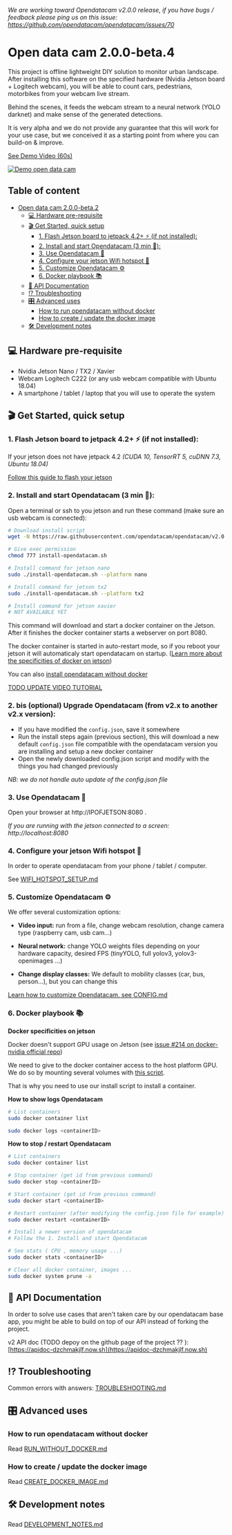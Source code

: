 _We are working toward Opendatacam v2.0.0 release, if you have bugs / feedback please ping us on this issue: https://github.com/opendatacam/opendatacam/issues/70_

# Open data cam 2.0.0-beta.4

This project is offline lightweight DIY solution to monitor urban landscape. After installing this software on the specified hardware (Nvidia Jetson board + Logitech webcam), you will be able to count cars, pedestrians, motorbikes from your webcam live stream.

Behind the scenes, it feeds the webcam stream to a neural network (YOLO darknet) and make sense of the generated detections.

It is very alpha and we do not provide any guarantee that this will work for your use case, but we conceived it as a starting point from where you can build-on & improve.

[See Demo Video (60s)](https://www.youtube.com/watch?v=NwXrXHHGSgk)

[![Demo open data cam](https://img.youtube.com/vi/A-TvSjAU1pk/0.jpg)](https://www.youtube.com/watch?v=A-TvSjAU1pk)

## Table of content

- [Open data cam 2.0.0-beta.2](#open-data-cam-200-beta2)
  * [💻 Hardware pre-requisite](#-hardware-pre-requisite)
  * [🎬 Get Started, quick setup](#-get-started-quick-setup)
    + [1. Flash Jetson board to jetpack 4.2+ ⚡️ ️(if not installed)️:](#1-flash-jetson-board-to-jetpack-42-️-️if-not-installed️)
    + [2. Install and start Opendatacam (3 min 🚀):](#2-install-and-start-opendatacam-3-min-)
    + [3. Use Opendatacam 🖖](#3-use-opendatacam-)
    + [4. Configure your jetson Wifi hotspot 📲](#4-configure-your-jetson-wifi-hotspot-)
    + [5. Customize Opendatacam ️️⚙️](#5-customize-opendatacam-)
    + [6. Docker playbook ️📚](#6-docker-playbook-)
  * [🔌 API Documentation](#-api-documentation)
  * [⁉️ Troubleshooting](#-troubleshooting)
  * [🎛 Advanced uses](#-advanced-uses)
    + [How to run opendatacam without docker](#how-to-run-opendatacam-without-docker)
    + [How to create / update the docker image](#how-to-create--update-the-docker-image)
  * [🛠 Development notes](#-development-notes)

## 💻 Hardware pre-requisite

- Nvidia Jetson Nano / TX2 / Xavier
- Webcam Logitech C222 (or any usb webcam compatible with Ubuntu 18.04)
- A smartphone / tablet / laptop that you will use to operate the system

## 🎬 Get Started, quick setup

### 1. Flash Jetson board to jetpack 4.2+ ⚡️ ️(if not installed)️:

If your jetson does not have jetpack 4.2 *(CUDA 10, TensorRT 5, cuDNN 7.3, Ubuntu 18.04)*

[Follow this guide to flash your jetson](https://github.com/opendatacam/opendatacam/blob/master/documentation/FLASH_JETSON.md)


### 2. Install and start Opendatacam (3 min 🚀):

Open a terminal or ssh to you jetson and run these command (make sure an usb webcam is connected):

```bash
# Download install script
wget -N https://raw.githubusercontent.com/opendatacam/opendatacam/v2.0.0-beta.4/docker/run-jetson/install-opendatacam.sh

# Give exec permission
chmod 777 install-opendatacam.sh

# Install command for jetson nano
sudo ./install-opendatacam.sh --platform nano

# Install command for jetson tx2
sudo ./install-opendatacam.sh --platform tx2

# Install command for jetson xavier
# NOT AVAILABLE YET
```

This command will download and start a docker container on the Jetson. After it finishes the docker container starts a webserver on port 8080.

The docker container is started in auto-restart mode, so if you reboot your jetson it will automaticaly start opendatacam on startup. ([Learn more about the specificities of docker on jetson](#6-docker-playbook-))

You can also [install opendatacam without docker](#how-to-run-opendatacam-without-docker)

[TODO UPDATE VIDEO TUTORIAL](https://www.youtube.com/watch?v=NwXrXHHGSgk)

### 2. bis (optional) Upgrade Opendatacam (from v2.x to another v2.x version):

- If you have modified the `config.json`, save it somewhere
- Run the install steps again (previous section), this will download a new default `config.json` file compatible with the opendatacam version you are installing and setup a new docker container
- Open the newly downloaded config.json script and modify with the things you had changed previously

_NB: we do not handle auto update of the config.json file_

### 3. Use Opendatacam 🖖

Open your browser at http://IPOFJETSON:8080 .

*If you are running with the jetson connected to a screen: http://localhost:8080*

### 4. Configure your jetson Wifi hotspot 📲

In order to operate opendatacam from your phone / tablet / computer.

See [WIFI_HOTSPOT_SETUP.md](https://github.com/opendatacam/opendatacam/blob/master/documentation/WIFI_HOTSPOT_SETUP.md)

### 5. Customize Opendatacam ️️⚙️

We offer several customization options:

- **Video input:** run from a file, change webcam resolution, change camera type (raspberry cam, usb cam...)

- **Neural network:** change YOLO weights files depending on your hardware capacity, desired FPS (tinyYOLO, full yolov3, yolov3-openimages ...)

- **Change display classes:** We default to mobility classes (car, bus, person...), but you can change this

[Learn how to customize Opendatacam, see CONFIG.md](https://github.com/opendatacam/opendatacam/blob/master/documentation/CONFIG.md)

### 6. Docker playbook ️📚

**Docker specificities on jetson**

Docker doesn't support GPU usage on Jetson (see [issue #214 on docker-nvidia official repo](https://github.com/NVIDIA/nvidia-docker/issues/214))

We need to give to the docker container access to the host platform GPU. We do so by mounting several volumes with [this script](https://github.com/opendatacam/opendatacam/blob/master/docker/run-jetson/run-docker.sh).

That is why you need to use our install script to install a container.

**How to show logs Opendatacam**

```bash
# List containers
sudo docker container list

sudo docker logs <containerID>
```

**How to  stop / restart Opendatacam**

```bash
# List containers
sudo docker container list

# Stop container (get id from previous command)
sudo docker stop <containerID>

# Start container (get id from previous command)
sudo docker start <containerID>

# Restart container (after modifying the config.json file for example)
sudo docker restart <containerID>

# Install a newer version of opendatacam
# Follow the 1. Install and start Opendatacam

# See stats ( CPU , memory usage ...)
sudo docker stats <containerID>

# Clear all docker container, images ...
sudo docker system prune -a
```

## 🔌 API Documentation

In order to solve use cases that aren't taken care by our opendatacam base app, you might be able to build on top of our API instead of forking the project.

v2 API doc (TODO depoy on the github page of the project ?? ): [https://apidoc-dzchmakjlf.now.sh](https://apidoc-dzchmakjlf.now.sh)


## ⁉️ Troubleshooting

Common errors with answers: [TROUBLESHOOTING.md](https://github.com/opendatacam/opendatacam/blob/master/documentation/TROUBLESHOOTING.md)

## 🎛 Advanced uses

### How to run opendatacam without docker

Read [RUN_WITHOUT_DOCKER.md](https://github.com/opendatacam/opendatacam/blob/master/documentation/RUN_WITHOUT_DOCKER.md)

### How to create / update the docker image

Read [CREATE_DOCKER_IMAGE.md](https://github.com/opendatacam/opendatacam/blob/master/documentation/CREATE_DOCKER_IMAGE.md)


## 🛠 Development notes

Read [DEVELOPMENT_NOTES.md](https://github.com/opendatacam/opendatacam/blob/master/documentation/DEVELOPMENT_NOTES.md)




